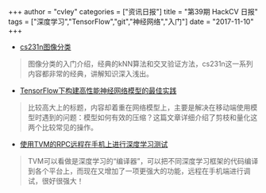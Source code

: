 +++
author = "cvley"
categories = ["资讯日报"]
title = "第39期 HackCV 日报"
tags = ["深度学习","TensorFlow","git","神经网络","入门"]
date = "2017-11-10"
+++

- [cs231n图像分类](http://cs231n.github.io/classification/?from=hackcv&hmsr=hackcv.com&utm_medium=hackcv.com&utm_source=hackcv.com)

> 图像分类的入门介绍，经典的kNN算法和交叉验证方法，cs231n这一系列内容都非常的经典，讲解知识深入浅出。

- [TensorFlow下构建高性能神经网络模型的最佳实践](https://mp.weixin.qq.com/s/9iBjwM3EYleMUlAzkKlVJg?from=hackcv&hmsr=hackcv.com&utm_medium=hackcv.com&utm_source=hackcv.com)

> 比较高大上的标题，内容却着重在网络模型上，主要是解决在移动端使用模型时遇到的问题：模型如何有效的压缩？这篇文章详细介绍了剪枝和量化这两个比较常见的操作。

- [使用TVM的RPC远程在手机上进行深度学习测试](http://www.tvmlang.org/2017/11/08/android-rpc-introduction.html?from=hackcv&hmsr=hackcv.com&utm_medium=hackcv.com&utm_source=hackcv.com)

> TVM可以看做是深度学习的“编译器”，可以把不同深度学习框架的代码编译到各个平台上，而现在又增加了一项更强大的功能，远程在手机端进行调试，很好很强大！

